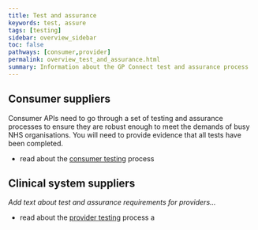 ```yaml
---
title: Test and assurance
keywords: test, assure
tags: [testing]
sidebar: overview_sidebar
toc: false
pathways: [consumer,provider]
permalink: overview_test_and_assurance.html
summary: Information about the GP Connect test and assurance process
---
```


## Consumer suppliers ##
Consumer APIs need to go through a set of testing and assurance processes to ensure they are robust enough to meet the demands of busy NHS organisations. You will need to provide evidence that all tests have been completed.

- read about the [consumer testing](testing_api_consumer_testing.html) process

## Clinical system suppliers ## 
*Add text about test and assurance requirements for providers...*

- read about the [provider testing](testing_api_provider_testing.html) process a
